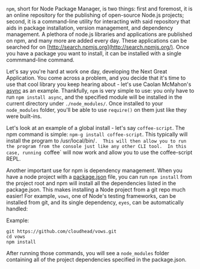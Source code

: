 `npm`, short for Node Package Manager, is two things: first and foremost, it is an online repository for the publishing of open-source Node.js projects; second, it is a command-line utility for interacting with said repository that aids in package installation, version management, and dependency management.  A plethora of node.js libraries and applications are published on npm, and many more are added every day. These applications can be searched for on [http://search.npmjs.org](http://search.npmjs.org/). Once you have a package you want to install, it can be installed with a single commmand-line command.


Let's say you're hard at work one day, developing the Next Great Application.  You come across a problem, and you decide that it's time to use that cool library you keep hearing about - let's use Caolan McMahon's [async](http://github.com/caolan/async) as an example. Thankfully, `npm` is very simple to use: you only have to run `npm install async`, and the specified module will be installed in the current directory under `./node_modules/`.  Once installed to your `node_modules` folder, you'll be able to use `require()` on them just like they were built-ins.

Let's look at an example of a global install - let's say `coffee-script`. The npm command is simple: `npm-g install coffee-script`. This typically will install the program to /usr/local/bin/`.  This will then allow you to run the program from the console just like any other CLI tool.  In this case, running `coffee` will now work and allow you to use the coffee-script REPL. 

Another important use for npm is dependency management.  When you have a node project with a [package.json](/what-is-the-file-package-json) file, you can run `npm install` from the project root and npm will install all the dependencies listed in the package.json. This makes installing a Node project from a git repo much easier! For example, `vows`, one of Node's testing frameworks, can be installed from git, and its single dependency, `eyes`, can be automatically handled:

Example:

    git https://github.com/cloudhead/vows.git
    cd vows
    npm install

After running those commands, you will see a `node_modules` folder containing all of the project dependencies specified in the package.json.

